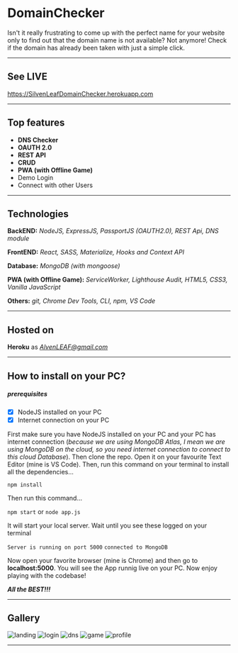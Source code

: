 # DomainChecker
Isn't it really frustrating to come up with the perfect name for your website only to find out that the domain name is not available? Not anymore! Check if the domain has already been taken with just a simple click.
***

## See LIVE
<a href="https://silvenleafdomainchecker.herokuapp.com">https://SilvenLeafDomainChecker.herokuapp.com</a>

***

## Top features
*  **DNS Checker**
* **OAUTH 2.0**
* **REST API**
* **CRUD**
* **PWA (with Offline Game)**
* Demo Login
* Connect with other Users
* **




## Technologies
**BackEND:**  *NodeJS, ExpressJS, PassportJS (OAUTH2.0), REST Api, DNS module*

**FrontEND:** *React, SASS, Materialize, Hooks and Context API*

**Database:** *MongoDB (with mongoose)*

**PWA (with Offline Game):** *ServiceWorker, Lighthouse Audit, HTML5, CSS3, Vanilla JavaScript*


**Others:** *git, Chrome Dev Tools, CLI, npm, VS Code*
* **

## Hosted on
**Heroku** as *AlvenLEAF@gmail.com*
***

## How to install on your PC?

##### prerequisites
- [x] NodeJS installed on your PC
- [x] Internet connection on your PC

First make sure you have NodeJS installed on your PC and your PC has internet connection (*because we are using MongoDB Atlas, I mean we are using MongoDB on the cloud, so you need internet connection to connect to this cloud Database*). Then clone the repo. Open it on your favourite Text Editor (mine is VS Code). Then, run this command on your terminal to install all the dependencies...
  
```npm install```


Then run this command...

```npm start``` or ```node app.js```

It will start your local server. Wait until you see these logged on your terminal

``
  Server is running on port 5000
``
``
  connected to MongoDB 
``


Now open your favorite browser (mine is Chrome) and then go to **localhost:5000**. You will see the App runnig live on your PC. Now enjoy playing with the codebase!


***All the BEST!!!***
***

## Gallery

<img src="./imagesForREADME/landing.png" alt="landing" />
<img src="./imagesForREADME/login.png" alt="login" />
<img src="./imagesForREADME/dns.png" alt="dns" />
<img src="./imagesForREADME/game.png" alt="game" />
<img src="./imagesForREADME/profile.png" alt="profile" />

***
